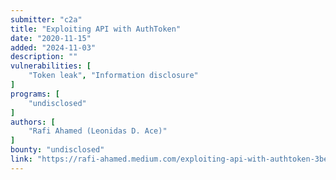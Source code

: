 ```yaml
---
submitter: "c2a"
title: "Exploiting API with AuthToken"
date: "2020-11-15"
added: "2024-11-03"
description: ""
vulnerabilities: [
    "Token leak", "Information disclosure"
]
programs: [
    "undisclosed"
]
authors: [
    "Rafi Ahamed (Leonidas D. Ace)"
]
bounty: "undisclosed"
link: "https://rafi-ahamed.medium.com/exploiting-api-with-authtoken-3bea7b1fb6a9"
---
```




